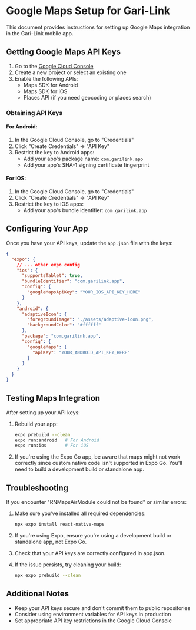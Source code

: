 # Google Maps Setup for Gari-Link

This document provides instructions for setting up Google Maps integration in the Gari-Link mobile app.

## Getting Google Maps API Keys

1. Go to the [Google Cloud Console](https://console.cloud.google.com/)
2. Create a new project or select an existing one
3. Enable the following APIs:
   - Maps SDK for Android
   - Maps SDK for iOS
   - Places API (if you need geocoding or places search)

### Obtaining API Keys

#### For Android:
1. In the Google Cloud Console, go to "Credentials"
2. Click "Create Credentials" → "API Key"
3. Restrict the key to Android apps:
   - Add your app's package name: `com.garilink.app`
   - Add your app's SHA-1 signing certificate fingerprint

#### For iOS:
1. In the Google Cloud Console, go to "Credentials"
2. Click "Create Credentials" → "API Key"
3. Restrict the key to iOS apps:
   - Add your app's bundle identifier: `com.garilink.app`

## Configuring Your App

Once you have your API keys, update the `app.json` file with the keys:

```json
{
  "expo": {
    // ... other expo config
    "ios": {
      "supportsTablet": true,
      "bundleIdentifier": "com.garilink.app",
      "config": {
        "googleMapsApiKey": "YOUR_IOS_API_KEY_HERE"
      }
    },
    "android": {
      "adaptiveIcon": {
        "foregroundImage": "./assets/adaptive-icon.png",
        "backgroundColor": "#ffffff"
      },
      "package": "com.garilink.app",
      "config": {
        "googleMaps": {
          "apiKey": "YOUR_ANDROID_API_KEY_HERE"
        }
      }
    }
  }
}
```

## Testing Maps Integration

After setting up your API keys:

1. Rebuild your app:
   ```bash
   expo prebuild --clean
   expo run:android   # For Android
   expo run:ios       # For iOS
   ```

2. If you're using the Expo Go app, be aware that maps might not work correctly since custom native code isn't supported in Expo Go. You'll need to build a development build or standalone app.

## Troubleshooting

If you encounter "RNMapsAirModule could not be found" or similar errors:

1. Make sure you've installed all required dependencies:
   ```bash
   npx expo install react-native-maps
   ```

2. If you're using Expo, ensure you're using a development build or standalone app, not Expo Go.

3. Check that your API keys are correctly configured in app.json.

4. If the issue persists, try cleaning your build:
   ```bash
   npx expo prebuild --clean
   ```

## Additional Notes

- Keep your API keys secure and don't commit them to public repositories
- Consider using environment variables for API keys in production
- Set appropriate API key restrictions in the Google Cloud Console
